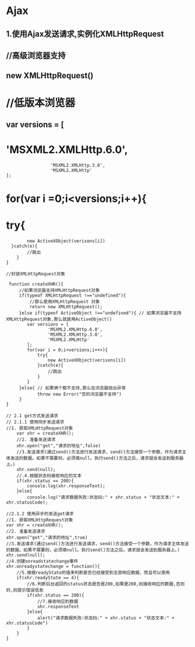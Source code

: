 # Ajax

## 1.使用Ajax发送请求,实例化XMLHttpRequest

##    //高级浏览器支持
  ##   new XMLHttpRequest()

#    //低版本浏览器
 ##   var versions = [
   #                 'MSXML2.XMLHttp.6.0',
                     'MSXML2.XMLHttp.3.0',
                     'MSXML2.XMLHttp'
    ];
   # for(var i =0;i<versions;i++){
   #     try{
            new ActiveXObject(verisons[i])
      }catch(e){
            //跳出
        }
    }

    //封装XMLHttpRequest对象

     function createXHR(){
         //如果浏览器支持XMLHttpRequest对象
         if(typeof XMLHttpRequest !=="undefined"){
             //那么使用XMLHttpRequest 对象
             return new XMLHttpRequest();
         }else if(typeof ActiveObject !=="undefined"){ // 如果浏览器不支持XMLHttpRequest对象,那么就是用ActiveObject()
            var versions = [
                    'MSXML2.XMLHttp.6.0',
                    'MSXML2.XMLHttp.3.0',
                    'MSXML2.XMLHttp'
            ];
            for(var i = 0;i<versions;i++>){
                try{
                    new ActiveXObject(verisons[i])
                }catch(e){
                    //跳出
                }
            }
         }else{ // 如果俩个都不支持,那么在浏览器抛出异常
                throw new Error("您的浏览器不支持")
         }
    }

    // 2.1 get方式发送请求
    // 2.1.1 使用同步发送请求
    //1. 获取XMLHttpRequest对象
        var xhr = createXHR();
        //2. 准备发送请求
        xhr.open("get","请求的地址",false)
        //3.发送请求(通过send()方法进行发送请求，send()方法接受一个参数，作为请求主体发送的数据。如果不需要则，必须填null。执行send()方法之后，请求就会发送到服务器上。)
        xhr.send(null);
        //.4.根据状态码接收响应的文本
        if(xhr.status == 200){
            console.log(xhr.responseText);
        }else{
            console.log("请求数据失败:状态码:" + xhr.status + "状态文本:" + xhr.statusCode);

    //2.1.2 使用异步的发送get请求
    //1. 获取XMLHttpRequest对象
    var xhr = createXHR();
    //2. 准备发送请求
    xhr.open("get","请求的地址",true)
    //3.发送请求(通过send()方法进行发送请求，send()方法接受一个参数，作为请求主体发送的数据。如果不需要则，必须填null。执行send()方法之后，请求就会发送到服务器上。)
    xhr.send(null);
    //4.创建onreadstatechange事件
    xhr.onreadystatechange = function(){
        //5.根据readyState的值来判断是否已经接受到全部响应数据，而且可以使用
        if(xhr.readyState == 4){
            //6.判断后台返回的status状态是否是200,如果是200,则接收响应的数据,否则的,则提示错误信息
            if(xhr.status == 200){
                //7.接收响应的数据
                xhr.responseText
            }else{
                alert("请求数据失败:状态码:" + xhr.status + "状态文本:" + xhr.statusCode")
            }
        }
    }